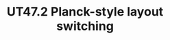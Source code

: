 ---
layout: layouts/keymapdb_entry.njk
OS: []
keymap_author: annihilator6000
firmware: QMK
hasHomeRowMods: False
hasLetterOnThumb: False
hasVerticalCombos: False
thumb: https://i.imgur.com/lICX4uz.png
imageDate: idk
keyCount: 47
keyboard: UT47.2
languages: ['English']
layerCount: 9
title: "UT47.2 Planck-style layout switching"
split: False
stagger: row
summary: 
url: https://github.com/annihilator6000/qmk_firmware/tree/master/keyboards/ut472/keymaps/annihilator6000
writeup: https://github.com/annihilator6000/qmk_firmware/tree/master/keyboards/ut472/keymaps/annihilator6000/readme.md
---